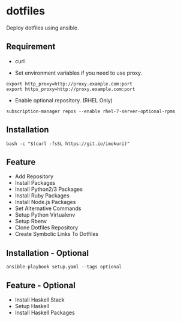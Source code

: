 # dotfiles

Deploy dotfiles using ansible.

## Requirement

* curl

* Set environment variables if you need to use proxy.

```
export http_proxy=http://proxy.example.com:port
export https_proxy=http://proxy.example.com:port
```

* Enable optional repository. (RHEL Only)

```
subscription-manager repos --enable rhel-7-server-optional-rpms
```

## Installation

```
bash -c "$(curl -fsSL https://git.io/imokuri)"
```

## Feature

* Add Repository
* Install Packages
* Install Python2/3 Packages
* Install Ruby Packages
* Install Node.js Packages
* Set Alternative Commands
* Setup Python Virtualenv
* Setup Rbenv
* Clone Dotfiles Repository
* Create Symbolic Links To Dotfiles

## Installation - Optional

```
ansible-playbook setup.yaml --tags optional
```

## Feature - Optional

* Install Haskell Stack
* Setup Haskell
* Install Haskell Packages
